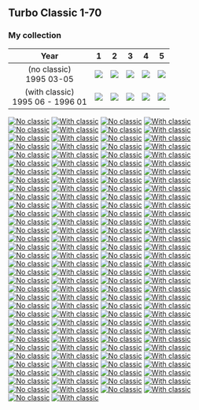 ## Turbo Classic 1-70

### My collection

|                 Year                 |                                                                 1                                                                  |                                                                 2                                                                  |                                                                 3                                                                  |                                                                 4                                                                  |                                                                 5                                                                  |
|:------------------------------------:|:----------------------------------------------------------------------------------------------------------------------------------:|:----------------------------------------------------------------------------------------------------------------------------------:|:----------------------------------------------------------------------------------------------------------------------------------:|:----------------------------------------------------------------------------------------------------------------------------------:|:----------------------------------------------------------------------------------------------------------------------------------:|
|     (no classic)<br/>1995 03-05      |          [<img src='thumbnails/outer/(no_classic)+1995_03-05.1.5.png'>](thumbnails/outer/(no_classic)+1995_03-05.1.5.png)          |          [<img src='thumbnails/outer/(no_classic)+1995_03-05.2.5.png'>](thumbnails/outer/(no_classic)+1995_03-05.2.5.png)          |          [<img src='thumbnails/outer/(no_classic)+1995_03-05.3.4.png'>](thumbnails/outer/(no_classic)+1995_03-05.3.4.png)          |          [<img src='thumbnails/outer/(no_classic)+1995_03-05.4.5.png'>](thumbnails/outer/(no_classic)+1995_03-05.4.5.png)          |          [<img src='thumbnails/outer/(no_classic)+1995_03-05.5.4.png'>](thumbnails/outer/(no_classic)+1995_03-05.5.4.png)          |
| (with classic)<br/>1995 06 - 1996 01 | [<img src='thumbnails/outer/(with_classic)+1995_06_-_1996_01.1.0.png'>](thumbnails/outer/(with_classic)+1995_06_-_1996_01.1.0.png) | [<img src='thumbnails/outer/(with_classic)+1995_06_-_1996_01.2.5.png'>](thumbnails/outer/(with_classic)+1995_06_-_1996_01.2.5.png) | [<img src='thumbnails/outer/(with_classic)+1995_06_-_1996_01.3.5.png'>](thumbnails/outer/(with_classic)+1995_06_-_1996_01.3.5.png) | [<img src='thumbnails/outer/(with_classic)+1995_06_-_1996_01.4.5.png'>](thumbnails/outer/(with_classic)+1995_06_-_1996_01.4.5.png) | [<img src='thumbnails/outer/(with_classic)+1995_06_-_1996_01.5.3.png'>](thumbnails/outer/(with_classic)+1995_06_-_1996_01.5.3.png) |

<span style="display: inline-block;">
	<a href='thumbnails/inner/1.no_classic.5.png' title='No classic'><img src='thumbnails/inner/1.no_classic.5.png' alt='No classic'></a>
	<a href='thumbnails/inner/1.with_classic.3.png' title='With classic'><img src='thumbnails/inner/1.with_classic.3.png' alt='With classic'></a>
</span>
<span style="display: inline-block;">
	<a href='thumbnails/inner/2.no_classic.5.png' title='No classic'><img src='thumbnails/inner/2.no_classic.5.png' alt='No classic'></a>
	<a href='thumbnails/inner/2.with_classic.3.png' title='With classic'><img src='thumbnails/inner/2.with_classic.3.png' alt='With classic'></a>
</span>
<span style="display: inline-block;">
	<a href='thumbnails/inner/3.no_classic.3.png' title='No classic'><img src='thumbnails/inner/3.no_classic.3.png' alt='No classic'></a>
	<a href='thumbnails/inner/3.with_classic.4.png' title='With classic'><img src='thumbnails/inner/3.with_classic.4.png' alt='With classic'></a>
</span>
<span style="display: inline-block;">
	<a href='thumbnails/inner/4.no_classic.4.png' title='No classic'><img src='thumbnails/inner/4.no_classic.4.png' alt='No classic'></a>
	<a href='thumbnails/inner/4.with_classic.4.png' title='With classic'><img src='thumbnails/inner/4.with_classic.4.png' alt='With classic'></a>
</span>
<span style="display: inline-block;">
	<a href='thumbnails/inner/5.no_classic.5.png' title='No classic'><img src='thumbnails/inner/5.no_classic.5.png' alt='No classic'></a>
	<a href='thumbnails/inner/5.with_classic.3.png' title='With classic'><img src='thumbnails/inner/5.with_classic.3.png' alt='With classic'></a>
</span>
<span style="display: inline-block;">
	<a href='thumbnails/inner/6.no_classic.3.png' title='No classic'><img src='thumbnails/inner/6.no_classic.3.png' alt='No classic'></a>
	<a href='thumbnails/inner/6.with_classic.3.png' title='With classic'><img src='thumbnails/inner/6.with_classic.3.png' alt='With classic'></a>
</span>
<span style="display: inline-block;">
	<a href='thumbnails/inner/7.no_classic.3.png' title='No classic'><img src='thumbnails/inner/7.no_classic.3.png' alt='No classic'></a>
	<a href='thumbnails/inner/7.with_classic.3.png' title='With classic'><img src='thumbnails/inner/7.with_classic.3.png' alt='With classic'></a>
</span>
<span style="display: inline-block;">
	<a href='thumbnails/inner/8.no_classic.5.png' title='No classic'><img src='thumbnails/inner/8.no_classic.5.png' alt='No classic'></a>
	<a href='thumbnails/inner/8.with_classic.4.png' title='With classic'><img src='thumbnails/inner/8.with_classic.4.png' alt='With classic'></a>
</span>
<span style="display: inline-block;">
	<a href='thumbnails/inner/9.no_classic.4.png' title='No classic'><img src='thumbnails/inner/9.no_classic.4.png' alt='No classic'></a>
	<a href='thumbnails/inner/9.with_classic.4.png' title='With classic'><img src='thumbnails/inner/9.with_classic.4.png' alt='With classic'></a>
</span>
<span style="display: inline-block;">
	<a href='thumbnails/inner/10.no_classic.3.png' title='No classic'><img src='thumbnails/inner/10.no_classic.3.png' alt='No classic'></a>
	<a href='thumbnails/inner/10.with_classic.3.png' title='With classic'><img src='thumbnails/inner/10.with_classic.3.png' alt='With classic'></a>
</span>
<span style="display: inline-block;">
	<a href='thumbnails/inner/11.no_classic.3.png' title='No classic'><img src='thumbnails/inner/11.no_classic.3.png' alt='No classic'></a>
	<a href='thumbnails/inner/11.with_classic.4.png' title='With classic'><img src='thumbnails/inner/11.with_classic.4.png' alt='With classic'></a>
</span>
<span style="display: inline-block;">
	<a href='thumbnails/inner/12.no_classic.4.png' title='No classic'><img src='thumbnails/inner/12.no_classic.4.png' alt='No classic'></a>
	<a href='thumbnails/inner/12.with_classic.5.png' title='With classic'><img src='thumbnails/inner/12.with_classic.5.png' alt='With classic'></a>
</span>
<span style="display: inline-block;">
	<a href='thumbnails/inner/16.no_classic.3.png' title='No classic'><img src='thumbnails/inner/16.no_classic.3.png' alt='No classic'></a>
	<a href='thumbnails/inner/16.with_classic.3.png' title='With classic'><img src='thumbnails/inner/16.with_classic.3.png' alt='With classic'></a>
</span>
<span style="display: inline-block;">
	<a href='thumbnails/inner/17.no_classic.5.png' title='No classic'><img src='thumbnails/inner/17.no_classic.5.png' alt='No classic'></a>
	<a href='thumbnails/inner/17.with_classic.4.png' title='With classic'><img src='thumbnails/inner/17.with_classic.4.png' alt='With classic'></a>
</span>
<span style="display: inline-block;">
	<a href='thumbnails/inner/18.no_classic.4.png' title='No classic'><img src='thumbnails/inner/18.no_classic.4.png' alt='No classic'></a>
	<a href='thumbnails/inner/18.with_classic.4.png' title='With classic'><img src='thumbnails/inner/18.with_classic.4.png' alt='With classic'></a>
</span>
<span style="display: inline-block;">
	<a href='thumbnails/inner/19.no_classic.3.png' title='No classic'><img src='thumbnails/inner/19.no_classic.3.png' alt='No classic'></a>
	<a href='thumbnails/inner/19.with_classic.4.png' title='With classic'><img src='thumbnails/inner/19.with_classic.4.png' alt='With classic'></a>
</span>
<span style="display: inline-block;">
	<a href='thumbnails/inner/20.no_classic.3.png' title='No classic'><img src='thumbnails/inner/20.no_classic.3.png' alt='No classic'></a>
	<a href='thumbnails/inner/20.with_classic.3.png' title='With classic'><img src='thumbnails/inner/20.with_classic.3.png' alt='With classic'></a>
</span>
<span style="display: inline-block;">
	<a href='thumbnails/inner/21.no_classic.4.png' title='No classic'><img src='thumbnails/inner/21.no_classic.4.png' alt='No classic'></a>
	<a href='thumbnails/inner/21.with_classic.3.png' title='With classic'><img src='thumbnails/inner/21.with_classic.3.png' alt='With classic'></a>
</span>
<span style="display: inline-block;">
	<a href='thumbnails/inner/22.no_classic.4.png' title='No classic'><img src='thumbnails/inner/22.no_classic.4.png' alt='No classic'></a>
	<a href='thumbnails/inner/22.with_classic.4.png' title='With classic'><img src='thumbnails/inner/22.with_classic.4.png' alt='With classic'></a>
</span>
<span style="display: inline-block;">
	<a href='thumbnails/inner/23.no_classic.4.png' title='No classic'><img src='thumbnails/inner/23.no_classic.4.png' alt='No classic'></a>
	<a href='thumbnails/inner/23.with_classic.4.png' title='With classic'><img src='thumbnails/inner/23.with_classic.4.png' alt='With classic'></a>
</span>
<span style="display: inline-block;">
	<a href='thumbnails/inner/24.no_classic.5.png' title='No classic'><img src='thumbnails/inner/24.no_classic.5.png' alt='No classic'></a>
	<a href='thumbnails/inner/24.with_classic.4.png' title='With classic'><img src='thumbnails/inner/24.with_classic.4.png' alt='With classic'></a>
</span>
<span style="display: inline-block;">
	<a href='thumbnails/inner/25.no_classic.4.png' title='No classic'><img src='thumbnails/inner/25.no_classic.4.png' alt='No classic'></a>
	<a href='thumbnails/inner/25.with_classic.3.png' title='With classic'><img src='thumbnails/inner/25.with_classic.3.png' alt='With classic'></a>
</span>
<span style="display: inline-block;">
	<a href='thumbnails/inner/26.no_classic.4.png' title='No classic'><img src='thumbnails/inner/26.no_classic.4.png' alt='No classic'></a>
	<a href='thumbnails/inner/26.with_classic.4.png' title='With classic'><img src='thumbnails/inner/26.with_classic.4.png' alt='With classic'></a>
</span>
<span style="display: inline-block;">
	<a href='thumbnails/inner/27.no_classic.5.png' title='No classic'><img src='thumbnails/inner/27.no_classic.5.png' alt='No classic'></a>
	<a href='thumbnails/inner/27.with_classic.3.png' title='With classic'><img src='thumbnails/inner/27.with_classic.3.png' alt='With classic'></a>
</span>
<span style="display: inline-block;">
	<a href='thumbnails/inner/28.no_classic.5.png' title='No classic'><img src='thumbnails/inner/28.no_classic.5.png' alt='No classic'></a>
	<a href='thumbnails/inner/28.with_classic.5.png' title='With classic'><img src='thumbnails/inner/28.with_classic.5.png' alt='With classic'></a>
</span>
<span style="display: inline-block;">
	<a href='thumbnails/inner/29.no_classic.4.png' title='No classic'><img src='thumbnails/inner/29.no_classic.4.png' alt='No classic'></a>
	<a href='thumbnails/inner/29.with_classic.3.png' title='With classic'><img src='thumbnails/inner/29.with_classic.3.png' alt='With classic'></a>
</span>
<span style="display: inline-block;">
	<a href='thumbnails/inner/30.no_classic.5.png' title='No classic'><img src='thumbnails/inner/30.no_classic.5.png' alt='No classic'></a>
	<a href='thumbnails/inner/30.with_classic.3.png' title='With classic'><img src='thumbnails/inner/30.with_classic.3.png' alt='With classic'></a>
</span>
<span style="display: inline-block;">
	<a href='thumbnails/inner/31.no_classic.5.png' title='No classic'><img src='thumbnails/inner/31.no_classic.5.png' alt='No classic'></a>
	<a href='thumbnails/inner/31.with_classic.3.png' title='With classic'><img src='thumbnails/inner/31.with_classic.3.png' alt='With classic'></a>
</span>
<span style="display: inline-block;">
	<a href='thumbnails/inner/32.no_classic.4.png' title='No classic'><img src='thumbnails/inner/32.no_classic.4.png' alt='No classic'></a>
	<a href='thumbnails/inner/32.with_classic.3.png' title='With classic'><img src='thumbnails/inner/32.with_classic.3.png' alt='With classic'></a>
</span>
<span style="display: inline-block;">
	<a href='thumbnails/inner/33.no_classic.4.png' title='No classic'><img src='thumbnails/inner/33.no_classic.4.png' alt='No classic'></a>
	<a href='thumbnails/inner/33.with_classic.3.png' title='With classic'><img src='thumbnails/inner/33.with_classic.3.png' alt='With classic'></a>
</span>
<span style="display: inline-block;">
	<a href='thumbnails/inner/34.no_classic.5.png' title='No classic'><img src='thumbnails/inner/34.no_classic.5.png' alt='No classic'></a>
	<a href='thumbnails/inner/34.with_classic.5.png' title='With classic'><img src='thumbnails/inner/34.with_classic.5.png' alt='With classic'></a>
</span>
<span style="display: inline-block;">
	<a href='thumbnails/inner/35.no_classic.3.png' title='No classic'><img src='thumbnails/inner/35.no_classic.3.png' alt='No classic'></a>
	<a href='thumbnails/inner/35.with_classic.4.png' title='With classic'><img src='thumbnails/inner/35.with_classic.4.png' alt='With classic'></a>
</span>
<span style="display: inline-block;">
	<a href='thumbnails/inner/36.no_classic.4.png' title='No classic'><img src='thumbnails/inner/36.no_classic.4.png' alt='No classic'></a>
	<a href='thumbnails/inner/36.with_classic.4.png' title='With classic'><img src='thumbnails/inner/36.with_classic.4.png' alt='With classic'></a>
</span>
<span style="display: inline-block;">
	<a href='thumbnails/inner/37.no_classic.3.png' title='No classic'><img src='thumbnails/inner/37.no_classic.3.png' alt='No classic'></a>
	<a href='thumbnails/inner/37.with_classic.5.png' title='With classic'><img src='thumbnails/inner/37.with_classic.5.png' alt='With classic'></a>
</span>
<span style="display: inline-block;">
	<a href='thumbnails/inner/38.no_classic.3.png' title='No classic'><img src='thumbnails/inner/38.no_classic.3.png' alt='No classic'></a>
	<a href='thumbnails/inner/38.with_classic.4.png' title='With classic'><img src='thumbnails/inner/38.with_classic.4.png' alt='With classic'></a>
</span>
<span style="display: inline-block;">
	<a href='thumbnails/inner/39.no_classic.4.png' title='No classic'><img src='thumbnails/inner/39.no_classic.4.png' alt='No classic'></a>
	<a href='thumbnails/inner/39.with_classic.4.png' title='With classic'><img src='thumbnails/inner/39.with_classic.4.png' alt='With classic'></a>
</span>
<span style="display: inline-block;">
	<a href='thumbnails/inner/40.no_classic.3.png' title='No classic'><img src='thumbnails/inner/40.no_classic.3.png' alt='No classic'></a>
	<a href='thumbnails/inner/40.with_classic.3.png' title='With classic'><img src='thumbnails/inner/40.with_classic.3.png' alt='With classic'></a>
</span>
<span style="display: inline-block;">
	<a href='thumbnails/inner/41.no_classic.3.png' title='No classic'><img src='thumbnails/inner/41.no_classic.3.png' alt='No classic'></a>
	<a href='thumbnails/inner/41.with_classic.3.png' title='With classic'><img src='thumbnails/inner/41.with_classic.3.png' alt='With classic'></a>
</span>
<span style="display: inline-block;">
	<a href='thumbnails/inner/42.no_classic.4.png' title='No classic'><img src='thumbnails/inner/42.no_classic.4.png' alt='No classic'></a>
	<a href='thumbnails/inner/42.with_classic.4.png' title='With classic'><img src='thumbnails/inner/42.with_classic.4.png' alt='With classic'></a>
</span>
<span style="display: inline-block;">
	<a href='thumbnails/inner/43.no_classic.4.png' title='No classic'><img src='thumbnails/inner/43.no_classic.4.png' alt='No classic'></a>
	<a href='thumbnails/inner/43.with_classic.3.png' title='With classic'><img src='thumbnails/inner/43.with_classic.3.png' alt='With classic'></a>
</span>
<span style="display: inline-block;">
	<a href='thumbnails/inner/44.no_classic.3.png' title='No classic'><img src='thumbnails/inner/44.no_classic.3.png' alt='No classic'></a>
	<a href='thumbnails/inner/44.with_classic.4.png' title='With classic'><img src='thumbnails/inner/44.with_classic.4.png' alt='With classic'></a>
</span>
<span style="display: inline-block;">
	<a href='thumbnails/inner/45.no_classic.4.png' title='No classic'><img src='thumbnails/inner/45.no_classic.4.png' alt='No classic'></a>
	<a href='thumbnails/inner/45.with_classic.3.png' title='With classic'><img src='thumbnails/inner/45.with_classic.3.png' alt='With classic'></a>
</span>
<span style="display: inline-block;">
	<a href='thumbnails/inner/46.no_classic.3.png' title='No classic'><img src='thumbnails/inner/46.no_classic.3.png' alt='No classic'></a>
	<a href='thumbnails/inner/46.with_classic.5.png' title='With classic'><img src='thumbnails/inner/46.with_classic.5.png' alt='With classic'></a>
</span>
<span style="display: inline-block;">
	<a href='thumbnails/inner/47.no_classic.4.png' title='No classic'><img src='thumbnails/inner/47.no_classic.4.png' alt='No classic'></a>
	<a href='thumbnails/inner/47.with_classic.3.png' title='With classic'><img src='thumbnails/inner/47.with_classic.3.png' alt='With classic'></a>
</span>
<span style="display: inline-block;">
	<a href='thumbnails/inner/48.no_classic.4.png' title='No classic'><img src='thumbnails/inner/48.no_classic.4.png' alt='No classic'></a>
	<a href='thumbnails/inner/48.with_classic.3.png' title='With classic'><img src='thumbnails/inner/48.with_classic.3.png' alt='With classic'></a>
</span>
<span style="display: inline-block;">
	<a href='thumbnails/inner/49.no_classic.3.png' title='No classic'><img src='thumbnails/inner/49.no_classic.3.png' alt='No classic'></a>
	<a href='thumbnails/inner/49.with_classic.3.png' title='With classic'><img src='thumbnails/inner/49.with_classic.3.png' alt='With classic'></a>
</span>
<span style="display: inline-block;">
	<a href='thumbnails/inner/50.no_classic.4.png' title='No classic'><img src='thumbnails/inner/50.no_classic.4.png' alt='No classic'></a>
	<a href='thumbnails/inner/50.with_classic.5.png' title='With classic'><img src='thumbnails/inner/50.with_classic.5.png' alt='With classic'></a>
</span>
<span style="display: inline-block;">
	<a href='thumbnails/inner/51.no_classic.5.png' title='No classic'><img src='thumbnails/inner/51.no_classic.5.png' alt='No classic'></a>
	<a href='thumbnails/inner/51.with_classic.3.png' title='With classic'><img src='thumbnails/inner/51.with_classic.3.png' alt='With classic'></a>
</span>
<span style="display: inline-block;">
	<a href='thumbnails/inner/52.no_classic.5.png' title='No classic'><img src='thumbnails/inner/52.no_classic.5.png' alt='No classic'></a>
	<a href='thumbnails/inner/52.with_classic.4.png' title='With classic'><img src='thumbnails/inner/52.with_classic.4.png' alt='With classic'></a>
</span>
<span style="display: inline-block;">
	<a href='thumbnails/inner/53.no_classic.4.png' title='No classic'><img src='thumbnails/inner/53.no_classic.4.png' alt='No classic'></a>
	<a href='thumbnails/inner/53.with_classic.4.png' title='With classic'><img src='thumbnails/inner/53.with_classic.4.png' alt='With classic'></a>
</span>
<span style="display: inline-block;">
	<a href='thumbnails/inner/54.no_classic.5.png' title='No classic'><img src='thumbnails/inner/54.no_classic.5.png' alt='No classic'></a>
	<a href='thumbnails/inner/54.with_classic.3.png' title='With classic'><img src='thumbnails/inner/54.with_classic.3.png' alt='With classic'></a>
</span>
<span style="display: inline-block;">
	<a href='thumbnails/inner/55.no_classic.4.png' title='No classic'><img src='thumbnails/inner/55.no_classic.4.png' alt='No classic'></a>
	<a href='thumbnails/inner/55.with_classic.3.png' title='With classic'><img src='thumbnails/inner/55.with_classic.3.png' alt='With classic'></a>
</span>
<span style="display: inline-block;">
	<a href='thumbnails/inner/56.no_classic.4.png' title='No classic'><img src='thumbnails/inner/56.no_classic.4.png' alt='No classic'></a>
	<a href='thumbnails/inner/56.with_classic.4.png' title='With classic'><img src='thumbnails/inner/56.with_classic.4.png' alt='With classic'></a>
</span>
<span style="display: inline-block;">
	<a href='thumbnails/inner/57.no_classic.4.png' title='No classic'><img src='thumbnails/inner/57.no_classic.4.png' alt='No classic'></a>
	<a href='thumbnails/inner/57.with_classic.5.png' title='With classic'><img src='thumbnails/inner/57.with_classic.5.png' alt='With classic'></a>
</span>
<span style="display: inline-block;">
	<a href='thumbnails/inner/58.no_classic.5.png' title='No classic'><img src='thumbnails/inner/58.no_classic.5.png' alt='No classic'></a>
	<a href='thumbnails/inner/58.with_classic.4.png' title='With classic'><img src='thumbnails/inner/58.with_classic.4.png' alt='With classic'></a>
</span>
<span style="display: inline-block;">
	<a href='thumbnails/inner/59.no_classic.3.png' title='No classic'><img src='thumbnails/inner/59.no_classic.3.png' alt='No classic'></a>
	<a href='thumbnails/inner/59.with_classic.5.png' title='With classic'><img src='thumbnails/inner/59.with_classic.5.png' alt='With classic'></a>
</span>
<span style="display: inline-block;">
	<a href='thumbnails/inner/60.no_classic.3.png' title='No classic'><img src='thumbnails/inner/60.no_classic.3.png' alt='No classic'></a>
	<a href='thumbnails/inner/60.with_classic.4.png' title='With classic'><img src='thumbnails/inner/60.with_classic.4.png' alt='With classic'></a>
</span>
<span style="display: inline-block;">
	<a href='thumbnails/inner/61.no_classic.3.png' title='No classic'><img src='thumbnails/inner/61.no_classic.3.png' alt='No classic'></a>
	<a href='thumbnails/inner/61.with_classic.3.png' title='With classic'><img src='thumbnails/inner/61.with_classic.3.png' alt='With classic'></a>
</span>
<span style="display: inline-block;">
	<a href='thumbnails/inner/62.no_classic.3.png' title='No classic'><img src='thumbnails/inner/62.no_classic.3.png' alt='No classic'></a>
	<a href='thumbnails/inner/62.with_classic.4.png' title='With classic'><img src='thumbnails/inner/62.with_classic.4.png' alt='With classic'></a>
</span>
<span style="display: inline-block;">
	<a href='thumbnails/inner/63.no_classic.3.png' title='No classic'><img src='thumbnails/inner/63.no_classic.3.png' alt='No classic'></a>
	<a href='thumbnails/inner/63.with_classic.3.png' title='With classic'><img src='thumbnails/inner/63.with_classic.3.png' alt='With classic'></a>
</span>
<span style="display: inline-block;">
	<a href='thumbnails/inner/64.no_classic.4.png' title='No classic'><img src='thumbnails/inner/64.no_classic.4.png' alt='No classic'></a>
	<a href='thumbnails/inner/64.with_classic.5.png' title='With classic'><img src='thumbnails/inner/64.with_classic.5.png' alt='With classic'></a>
</span>
<span style="display: inline-block;">
	<a href='thumbnails/inner/65.no_classic.5.png' title='No classic'><img src='thumbnails/inner/65.no_classic.5.png' alt='No classic'></a>
	<a href='thumbnails/inner/65.with_classic.4.png' title='With classic'><img src='thumbnails/inner/65.with_classic.4.png' alt='With classic'></a>
</span>
<span style="display: inline-block;">
	<a href='thumbnails/inner/66.no_classic.5.png' title='No classic'><img src='thumbnails/inner/66.no_classic.5.png' alt='No classic'></a>
	<a href='thumbnails/inner/66.with_classic.4.png' title='With classic'><img src='thumbnails/inner/66.with_classic.4.png' alt='With classic'></a>
</span>
<span style="display: inline-block;">
	<a href='thumbnails/inner/67.no_classic.4.png' title='No classic'><img src='thumbnails/inner/67.no_classic.4.png' alt='No classic'></a>
	<a href='thumbnails/inner/67.with_classic.4.png' title='With classic'><img src='thumbnails/inner/67.with_classic.4.png' alt='With classic'></a>
</span>
<span style="display: inline-block;">
	<a href='thumbnails/inner/68.no_classic.4.png' title='No classic'><img src='thumbnails/inner/68.no_classic.4.png' alt='No classic'></a>
	<a href='thumbnails/inner/68.with_classic.3.png' title='With classic'><img src='thumbnails/inner/68.with_classic.3.png' alt='With classic'></a>
</span>
<span style="display: inline-block;">
	<a href='thumbnails/inner/69.no_classic.4.png' title='No classic'><img src='thumbnails/inner/69.no_classic.4.png' alt='No classic'></a>
	<a href='thumbnails/inner/69.with_classic.4.png' title='With classic'><img src='thumbnails/inner/69.with_classic.4.png' alt='With classic'></a>
</span>
<span style="display: inline-block;">
	<a href='thumbnails/inner/70.no_classic.4.png' title='No classic'><img src='thumbnails/inner/70.no_classic.4.png' alt='No classic'></a>
	<a href='thumbnails/inner/70.with_classic.3.png' title='With classic'><img src='thumbnails/inner/70.with_classic.3.png' alt='With classic'></a>
</span>

